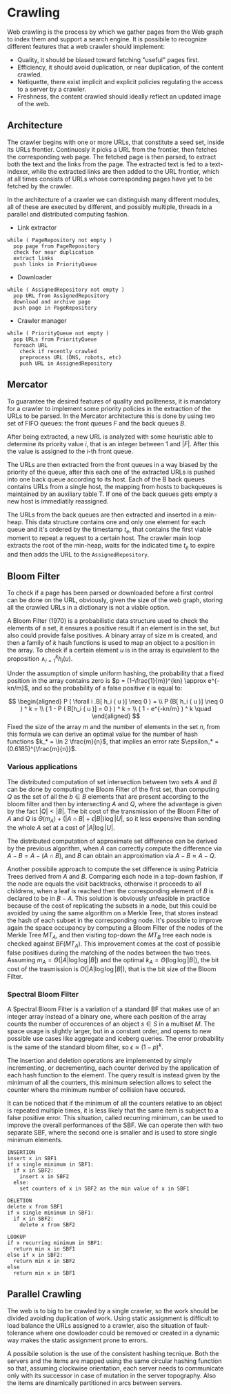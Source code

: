 # Crawling

Web crawling is the process by which we gather pages from the Web graph to index them and support a search engine.
It is possibile to recognize different features that a web crawler should implement:

- Quality, it should be biased toward fetching "useful" pages first.
- Efficiency, it should avoid duplication, or near duplication, of the content crawled.
- Netiquette, there exist implicit and explicit policies regulating the access to a server by a crawler.
- Freshness, the content crawled should ideally reflect an updated image of the web.

## Architecture
The crawler begins with one or more URLs, that constitute a seed set, inside its URLs frontier.
Continuosly it picks a URL from the frontier, then fetches the corresponding web page.
The fetched page is then parsed, to extract both the text and the links from the page.
The extracted text is fed to a text-indexer, while the extracted links are then added to the URL frontier, which at all times consists of URLs whose corresponding pages have yet to be fetched by the crawler.

In the architecture of a crawler we can distinguish many different modules, all of these are executed by different, and possibly multiple, threads in a parallel and distributed computing fashion.

- Link extractor
```
while ( PageRepository not empty )
  pop page from PageRepository
  check for near duplication
  extract links
  push links in PriorityQueue
```

- Downloader
```
while ( AssignedRepository not empty )
  pop URL from AssignedRepository
  download and archive page
  push page in PageRepository
```

- Crawler manager
```
while ( PriorityQueue not empty )
  pop URLs from PriorityQueue
  foreach URL
    check if recently crawled
    preprocess URL (DNS, robots, etc)
    push URL in AssignedRepository
```

## Mercator
To guarantee the desired features of quality and politeness, it is mandatory for a crawler to implement some priority policies in the extraction of the URLs to be parsed.
In the Mercator architecture this is done by using two set of FIFO queues: the front queues $F$ and the back queues $B$.

After being extracted, a new URL is analyzed with some heuristic able to determine its priority value $i$, that is an integer between $1$ and $|F|$.
After this the value is assigned to the $i$-th front queue.

The URLs are then extracted from the front queues in a way biased by the priority of the queue, after this each one of the extracted URLs is pushed into one back queue according to its host.
Each of the B back queues contains URLs from a single host, the mapping from hosts to backqueues is maintained by an auxiliary table T.
If one of the back queues gets empty a new host is immediatily reassigned.

The URLs from the back queues are then extracted and inserted in a min-heap.
This data structure contains one and only one element for each queue and it's ordered by the timestamp $t_e$, that contains the first viable moment to repeat a request to a certain host.
The crawler main loop extracts the root of the min-heap, waits for the indicated time $t_e$ to expire and then adds the URL to the `AssignedRepository`.


## Bloom Filter
To check if a page has been parsed or downloaded before a first control can be done on the URL, obviously, given the size of the web graph, storing all the crawled URLs in a dictionary is not a viable option.

A Bloom Filter (1970) is a probabilistic data structure used to check the elements of a set, it ensures a positive result if an element is in the set, but also could provide false positives.
A binary array of size $m$ is created, and then a family of $k$ hash functions is used to map an object to a position in the array.
To check if a certain element $u$ is in the array is equivalent to the proposition $\land^{k}_{i=1} h_i (u)$.

Under the assumption of simple uniform hashing, the probability that a fixed position in the array contains zero is $p = (1-\frac{1}{m})^{kn} \approx e^{-kn/m}$, and so the probability of a false positive $\epsilon$ is equal to: 

$$
\begin{aligned}
P ( \forall i .B[ h_i ( u )] \neq 0 ) = \\
P (B[ h_i ( u )] \neq 0 ) ^ k = \\
( 1 - P ( B[h_i ( u )] = 0 ) ) ^ k = \\
( 1 - e^{-kn/m} ) ^ k \quad
\end{aligned}
$$
Fixed the size of the array $m$ and the number of elements in the set $n$, from this formula we can derive an optimal value for the number of hash functions $k_* = \ln 2 \frac{m}{n}$, that implies an error rate $\epsilon_* = (0.6185)^{\frac{m}{n}}$.

### Various applications
The distributed computation of set intersection between two sets $A$ and $B$ can be done by computing the Bloom Filter of the first set, than computing $Q$ as the set of all the $b \in B$ elements that are present according to the bloom filter and then by intersecting $A$ and $Q$, where the advantage is given by the fact $|Q|<|B|$.
The bit cost of the transmission of the Bloom Filter of $A$ and $Q$ is $\Theta (m_A) + (|A \cap B| + \epsilon|B|)\log |U|$, so it less expensive than sending the whole $A$ set at a cost of $|A|\log{|U|}$.

The distributed computation of approximate set difference can be derived by the previous algorithm, when $A$ can correctly compute the difference via $A-B=A-(A \cap B)$, and $B$ can obtain an approximation via $A-B \approx A - Q$.

Another possibile approach to compute the set difference is using Patricia Trees derived from $A$ and $B$.
Comparing each node in a top-down fashion, if the node are equals the visit backtracks, otherwise it proceeds to all childrens, when a leaf is reached then the corresponding element of $B$ is declared to be in $B-A$.
This solution is obviously unfeasible in practice because of the cost of replicating the subsets in a node, but this could be avoided by using the same algorithm on a Merkle Tree, that stores instead the hash of each subset in the corresponding node.
It's possible to improve again the space occupancy by computing a Bloom Filter of the nodes of the Merkle Tree $MT_A$, and then visiting top-down the $MT_B$ tree each node is checked against $BF(MT_A)$.
This improvement comes at the cost of possible false positives during the matching of the nodes between the two trees.
Assuming $m_A = \Theta (|A| \log\log |B|)$ and the optimal $k_A = \Theta ( \log\log |B| )$, the bit cost of the trasmission is $O(|A| \log \log |B|)$, that is the bit size of the Bloom Filter.

### Spectral Bloom Filter
A Spectral Bloom Filter is a variation of a standard BF that makes use of an integer array instead of a binary one, where each position of the array counts the number of occurences of an object $s \in S$ in a multiset $M$.
The space usage is slightly larger, but in a constant order, and opens to new possible use cases like aggregate and iceberg queries.
The error probability is the same of the standard bloom filter, so $\epsilon \approx (1-p)^k$.

The insertion and deletion operations are implemented by simply incrementing, or decrementing, each counter derived by the application of each hash function to the element.
The query result is instead given by the minimum of all the counters, this minimum selection allows to select the counter where the minimum number of collision have occured.

It can be noticed that if the minimum of all the counters relative to an object is repeated multiple times, it is less likely that the same item is subject to a false positive error.
This situation, called recurring minimum, can be used to improve the overall performances of the SBF.
We can operate then with two separate SBF, where the second one is smaller and is used to store single minimum elements.

```
INSERTION
insert x in SBF1
if x single minimum in SBF1:
  if x in SBF2:
    insert x in SBF2
  else:
    set counters of x in SBF2 as the min value of x in SBF1

DELETION
delete x from SBF1
if x single minimum in SBF1:
  if x in SBF2:
    delete x from SBF2

LOOKUP
if x recurring minimum in SBF1: 
  return min x in SBF1
else if x in SBF2:
  return min x in SBF2
else
  return min x in SBF1
```

## Parallel Crawling
The web is to big to be crawled by a single crawler, so the work should be divided avoiding duplication of work.
Using static assignment is difficult to load balance the URLs assigned to a crawler, also the situation of fault-tolerance where one dowloader could be removed or created in a dynamic way makes the static assignment prone to errors.

A possibile solution is the use of the consistent hashing tecnique.
Both the servers and the items are mapped using the same circular hashing function so that, assuming clockwise orientation, each server needs to communicate only with its successor in case of mutation in the server topography.
Also the items are dinamically partitioned in arcs between servers.
